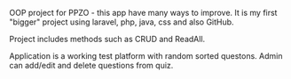 OOP project for PPZO - this app have many ways to improve. It is my first "bigger" project using laravel, php, java, css and also GitHub.

Project includes methods such as CRUD and ReadAll.

Application is a working test platform with random sorted questons. Admin can add/edit and delete questions from quiz.
